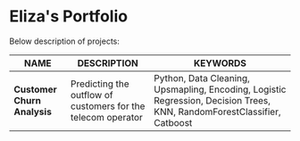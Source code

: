 # Eliza's Portfolio

Below description of projects:

| NAME | DESCRIPTION| KEYWORDS|
| ------------- | ------------- |  ------------- |
| **Customer Churn Analysis**  | Predicting the outflow of customers for the telecom operator | Python, Data Cleaning, Upsmapling, Encoding, Logistic Regression, Decision Trees, KNN, RandomForestClassifier, Catboost|
